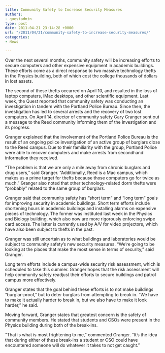 ```yaml
---
title: Community Safety to Increase Security Measures
authors:
- questadmin
type: post
date: 2011-04-21 23:14:28 +0000
url: "/2011/04/21/community-safety-to-increase-security-measures/"
categories:
- News

---
```

Over the next several months, community safety will be increasing efforts to secure computers and other expensive equipment in academic buildings. These efforts come as a direct response to two massive technology thefts in the Physics building, both of which cost the college thousands of dollars in lost assets.

The second of these thefts occurred on April 10, and resulted in the loss of laptop computers, iMac desktops, and other scientific equipment. Last week, the Quest reported that community safety was conducting an investigation in tandem with the Portland Police Bureau. Since then, the investigation has led to several arrests and the recovery of two lost computers. On April 14, director of community safety Gary Granger sent out a message to the Reed community informing them of the investigation and its progress.

Granger explained that the involvement of the Portland Police Bureau is the result of an ongoing police investigation of an active group of burglars close to the Reed campus. Due to their familiarity with the group, Portland Police were able to recover computers and make arrests from secondhand information they received.

“The problem is that we are only a mile away from chronic burglars and drug users,” said Granger. “Additionally, Reed is a Mac campus, which makes us a prime target for thefts because those computers go for twice as much.” Granger also noted that other technology-related dorm thefts were “probably” related to the same group of burglars.

Granger said that community safety has “short term” and “long term” goals for improving security in academic buildings. Short term efforts include shortening hours in academic buildings and installing alarms on expensive pieces of technology. The former was instituted last week in the Physics and Biology building, which also now are more rigorously enforcing swipe card access. The latter is currently used by A/V for video projectors, which have also been subject to thefts in the past.

Granger was still uncertain as to what buildings and laboratories would be subject to community safety’s new security measures. “We’re going to be looking at the places that make the most sense in terms of security,” said Granger.

Long term efforts include a campus-wide security risk assessment, which is scheduled to take this summer. Granger hopes that the risk assessment will help community safety readjust their efforts to secure buildings and patrol campus more effectively.

Granger states that the goal behind these efforts is to not make buildings “burglar-proof,” but to deter burglars from attempting to break in. “We have to make it actually harder to break in, but we also have to make it look harder,” he said.

Moving forward, Granger states that greatest concern is the safety of community members. He stated that students and CSOs were present in the Physics building during both of the break-ins.

“That is what is most frightening to me,” commented Granger. “It’s the idea that during either of these break-ins a student or CSO could have encountered someone will do whatever it takes to not get caught.”